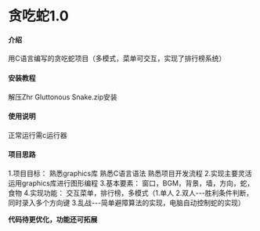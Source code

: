# 贪吃蛇1.0

#### 介绍
用C语言编写的贪吃蛇项目（多模式，菜单可交互，实现了排行榜系统）

#### 安装教程

解压Zhr Gluttonous Snake.zip安装

#### 使用说明

正常运行需c运行器

#### 项目思路
1.项目目标：
  熟悉graphics库
  熟悉C语言语法
  熟悉项目开发流程
2.实现主要灵活运用graphics库进行图形编程
3.基本要素：
  窗口，BGM，背景，墙，方向，蛇，食物
4.实现功能：
  交互菜单，排行榜，多模式（1.单人  2.双人---胜利条件判断，同时录入多个方向键  3.乱战---简单避障算法的实现，电脑自动控制蛇的实现）

******代码待更优化，功能还可拓展******